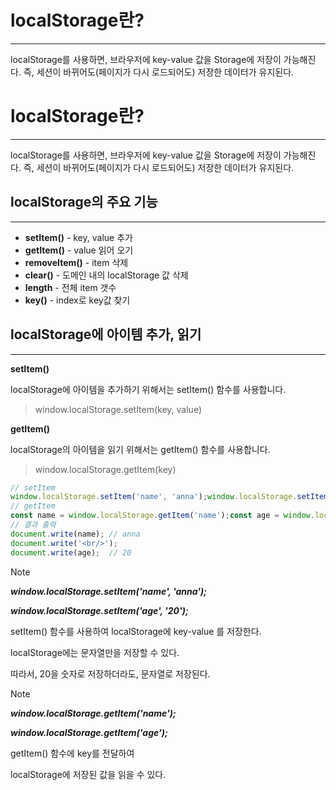 # localStorage란?
***
localStorage를 사용하면, 브라우저에 key-value 값을 Storage에 저장이 가능해진다.
즉, 세션이 바뀌어도(페이지가 다시 로드되어도) 저장한 데이터가 유지된다.


# localStorage란?
***
localStorage를 사용하면, 브라우저에 key-value 값을 Storage에 저장이 가능해진다.
즉, 세션이 바뀌어도(페이지가 다시 로드되어도) 저장한 데이터가 유지된다.

## localStorage의 주요 기능
***
- **setItem()** - key, value 추가
- **getItem()** - value 읽어 오기
- **removeItem()** - item 삭제
- **clear()** - 도메인 내의 localStorage 값 삭제
- **length** - 전체 item 갯수
- **key()** - index로 key값 찾기


## **localStorage에 아이템 추가, 읽기**
***
**setItem()**

localStorage에 아이템을 추가하기 위해서는 setItem() 함수를 사용합니다.

> window.localStorage.setItem(key, value)

**getItem()**

localStorage의 아이템을 읽기 위해서는 getItem() 함수를 사용합니다.

> window.localStorage.getItem(key)

```javascript
// setItem
window.localStorage.setItem('name', 'anna');window.localStorage.setItem('age', '20'); 
// getItem
const name = window.localStorage.getItem('name');const age = window.localStorage.getItem('age');
// 결과 출력
document.write(name); // anna
document.write('<br/>');
document.write(age);  // 20
```

> [!NOTE]
> _**window.localStorage.setItem('name', 'anna');**_
> 
> _**window.localStorage.setItem('age', '20');**_

setItem() 함수를 사용하여 localStorage에 key-value 를 저장한다.

localStorage에는 문자열만을 저장할 수 있다.

따라서, 20을 숫자로 저장하더라도, 문자열로 저장된다.

> [!NOTE]
> _**window.localStorage.getItem('name');**_
> 
> _**window.localStorage.getItem('age');**_

getItem() 함수에 key를 전달하여

localStorage에 저장된 값을 읽을 수 있다.
